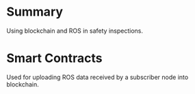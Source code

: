 # Summary

Using blockchain and ROS in safety inspections.

# Smart Contracts

Used for uploading ROS data received by a subscriber node into blockchain.

